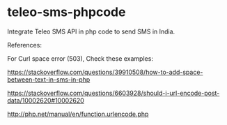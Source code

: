 # teleo-sms-phpcode 
Integrate Teleo SMS API in php code to send SMS in India. 


References: 


For Curl space error (503), Check these examples: 

https://stackoverflow.com/questions/39910508/how-to-add-space-between-text-in-sms-in-php 

https://stackoverflow.com/questions/6603928/should-i-url-encode-post-data/10002620#10002620 

http://php.net/manual/en/function.urlencode.php 

